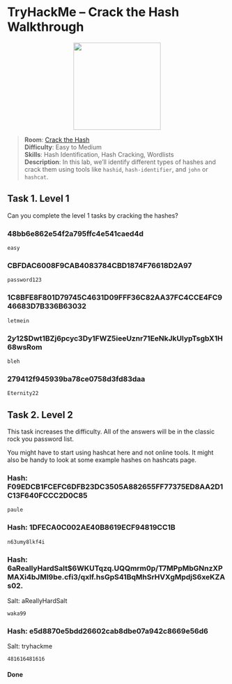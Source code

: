 # TryHackMe – Crack the Hash Walkthrough
<div align="center">
<img src="https://github.com/user-attachments/assets/7ed0fa9c-bdf2-44b6-ae16-d8b0d3ab96da" height="200"></img>
</div>

> **Room**: [Crack the Hash](https://tryhackme.com/room/crackthehash)  
> **Difficulty**: Easy to Medium  
> **Skills**: Hash Identification, Hash Cracking, Wordlists  
> **Description**: In this lab, we’ll identify different types of hashes and crack them using tools like `hashid`, `hash-identifier`, and `john` or `hashcat`.

## Task 1. Level 1
Can you complete the level 1 tasks by cracking the hashes?

### 48bb6e862e54f2a795ffc4e541caed4d
```
easy
```
### CBFDAC6008F9CAB4083784CBD1874F76618D2A97 
```
password123
```
### 1C8BFE8F801D79745C4631D09FFF36C82AA37FC4CCE4FC946683D7B336B63032
```
letmein
```
### $2y$12$Dwt1BZj6pcyc3Dy1FWZ5ieeUznr71EeNkJkUlypTsgbX1H68wsRom
```
bleh
```
### 279412f945939ba78ce0758d3fd83daa
```
Eternity22
```
## Task 2. Level 2
This task increases the difficulty. All of the answers will be in the classic rock you password list.

You might have to start using hashcat here and not online tools. It might also be handy to look at some example hashes on hashcats page.

### Hash: F09EDCB1FCEFC6DFB23DC3505A882655FF77375ED8AA2D1C13F640FCCC2D0C85
```
paule
```
### Hash: 1DFECA0C002AE40B8619ECF94819CC1B
```
n63umy8lkf4i
```
### Hash: $6$aReallyHardSalt$6WKUTqzq.UQQmrm0p/T7MPpMbGNnzXPMAXi4bJMl9be.cfi3/qxIf.hsGpS41BqMhSrHVXgMpdjS6xeKZAs02.
Salt: aReallyHardSalt
```
waka99
```
### Hash: e5d8870e5bdd26602cab8dbe07a942c8669e56d6
Salt: tryhackme
```
481616481616
```

#### Done
